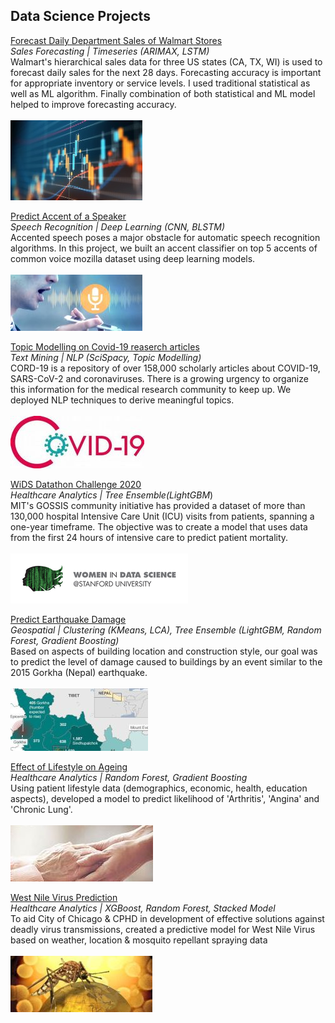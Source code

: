 ## Data Science Projects

[Forecast Daily Department Sales of Walmart Stores](https://github.com/Reshma-34/Walmart-Daily-Sales-Forecasting)
<br>
_Sales Forecasting | Timeseries (ARIMAX, LSTM)_
<br>
Walmart's hierarchical sales data for three US states (CA, TX, WI) is used to forecast daily sales for the next 28 days. Forecasting accuracy is important for appropriate inventory or service levels.
I used traditional statistical as well as ML algorithm. Finally combination of both statistical and ML model helped to improve forecasting accuracy. 
<br>
<br>
<img src="images/timeseries.jpg?raw=true"/>
<br>

[Predict Accent of a Speaker](https://github.com/Reshma-34/Accent-Classifier)
<br>
_Speech Recognition | Deep Learning (CNN, BLSTM)_
<br>
Accented speech poses a major obstacle for automatic speech recognition algorithms. In this project, we built an accent classifier on top 5 accents of common voice mozilla dataset using deep learning models.
<br>
<br>
<img src="images/accent.jpg?raw=true"/>
<br>

[Topic Modelling on Covid-19 reaserch articles](https://github.com/Reshma-34/CORD-19)
<br>
_Text Mining | NLP (SciSpacy, Topic Modelling)_
<br> 
CORD-19 is a repository of over 158,000 scholarly articles about COVID-19, SARS-CoV-2 and coronaviruses. 
There is a growing urgency to organize this information for the medical research community to keep up. We deployed NLP techniques to derive meaningful topics.
<br>
<br>
<img src="images/covid19.jpg?raw=true"/>
<br>

[WiDS Datathon Challenge 2020](https://github.com/Reshma-34/WiDS-Datathon-2020)
<br>
_Healthcare Analytics | Tree Ensemble(LightGBM_)
<br> 
MIT's GOSSIS community initiative has provided a dataset of more than 130,000 hospital Intensive Care Unit (ICU) visits from patients, spanning a one-year timeframe.
The objective was to create a model that uses data from the first 24 hours of intensive care to predict patient mortality.
<br>
<br>
<img src="images/wids.png?raw=false width=200 height=100"/>
<br>

[Predict Earthquake Damage](https://github.com/Reshma-34/Nepal-Earthquake-Damage)
<br>
_Geospatial | Clustering (KMeans, LCA), Tree Ensemble (LightGBM, Random Forest, Gradient Boosting)_
<br>
Based on aspects of building location and construction style, our goal was to predict the level of damage caused to buildings by an event similar to the 2015 Gorkha (Nepal) earthquake.
<br>
<br>
<img src="images/nepal_3.jpg?raw=false"/>
<br>

[Effect of Lifestyle on Ageing](https://github.com/Reshma-34/Effect-of-Lifestyle-OnAgeing)
<br>
_Healthcare Analytics | Random Forest, Gradient Boosting_
<br>
Using patient lifestyle data (demographics, economic, health, education aspects), developed a model to predict likelihood of 'Arthritis', 'Angina' and 'Chronic Lung'.
<br>
<br>
<img src="images/ageing.jpg?raw=true"/>
<br>


[West Nile Virus Prediction](https://github.com/Reshma-34/West-Nile-Virus-Prediction)
<br>
_Healthcare Analytics | XGBoost, Random Forest, Stacked Model_
<br>
To aid City of Chicago & CPHD in development of effective solutions against deadly virus transmissions, created a predictive model for West Nile Virus based on weather, location & mosquito repellant spraying data
<br>
<br>
<img src="images/wnv.jpg?raw=true"/>

